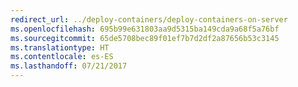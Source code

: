 ```yaml
---
redirect_url: ../deploy-containers/deploy-containers-on-server
ms.openlocfilehash: 695b99e631803aa9d5315ba149cda9a68f5a76bf
ms.sourcegitcommit: 65de5708bec89f01ef7b7d2df2a87656b53c3145
ms.translationtype: HT
ms.contentlocale: es-ES
ms.lasthandoff: 07/21/2017
---
```

